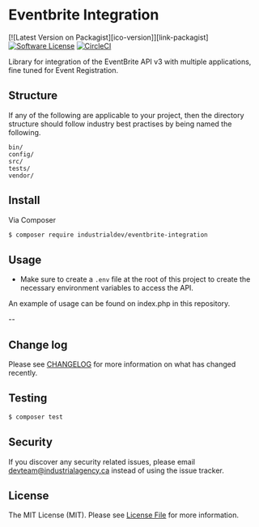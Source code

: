 # Eventbrite Integration

[![Latest Version on Packagist][ico-version]][link-packagist]
[![Software License][ico-license]](LICENSE.md)
[![CircleCI][ico-circle]][link-circle]

Library for integration of the EventBrite API v3 with multiple applications,
fine tuned for Event Registration.

## Structure

If any of the following are applicable to your project, then the directory structure should follow industry best practises by being named the following.

```
bin/        
config/
src/
tests/
vendor/
```


## Install

Via Composer

``` bash
$ composer require industrialdev/eventbrite-integration
```

## Usage

* Make sure to create a `.env` file at the root of this project to create the
  necessary environment variables to access the API.

An example of usage can be found on index.php in this repository.

--

## Change log

Please see [CHANGELOG](CHANGELOG.md) for more information on what has changed recently.

## Testing

``` bash
$ composer test
```

## Security

If you discover any security related issues, please email devteam@industrialagency.ca instead of using the issue tracker.

## License

The MIT License (MIT). Please see [License File](LICENSE.md) for more information.

[ico-license]: https://img.shields.io/badge/license-MIT-brightgreen.svg?style=flat-square
[ico-circle]: https://circleci.com/gh/industrialdev/eventbrite-integration.svg?style=svg&circle-token=e0ddbf3fd936191ccd8dedeee40abb57b6a5cdea
[link-circle]: https://circleci.com/gh/industrialdev/eventbrite-integration
[link-author]: https://github.com/industrialdev
